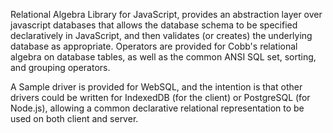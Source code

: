 Relational Algebra Library for JavaScript, provides an abstraction layer over javascript databases that allows the database schema to be specified declaratively in JavaScript, and then validates (or creates) the underlying database as appropriate. Operators are provided for Cobb's relational algebra on database tables, as well as the common ANSI SQL set, sorting, and grouping operators.

A Sample driver is provided for WebSQL, and the intention is that other drivers could be written for IndexedDB (for the client) or PostgreSQL (for Node.js), allowing a common declarative relational representation to be used on both client and server.

